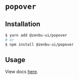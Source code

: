# `popover`

## Installation

```sh
$ yarn add @zenbu-ui/popover
# or
$ npm install @zenbu-ui/popover
```

## Usage

View docs [here](https://zenbu-ui.com/docs/components/popover).
